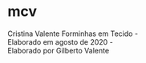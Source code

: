 # mcv
Cristina Valente Forminhas em Tecido  -  
Elaborado em agosto de 2020  -  
Elaborado por Gilberto Valente
